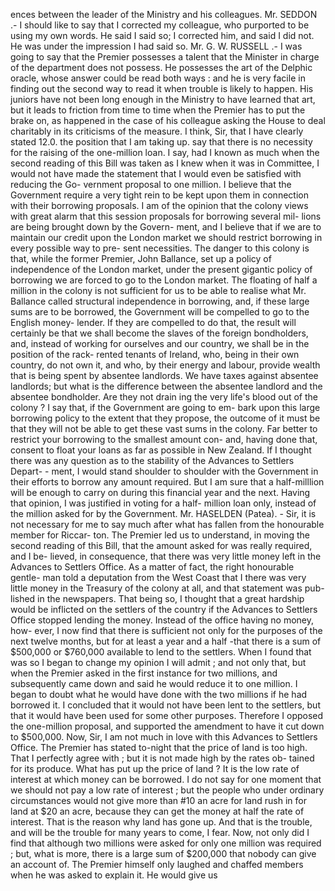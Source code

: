 ences between the leader of the Ministry and his colleagues. Mr. SEDDON .- I should like to say that I corrected my colleague, who purported to be using my own words. He said I said so; I corrected him, and said I did not. He was under the impression I had said so. Mr. G. W. RUSSELL .- I was going to say that the Premier possesses a talent that the Minister in charge of the department does not possess. He possesses the art of the Delphic oracle, whose answer could be read both ways : and he is very facile in finding out the second way to read it when trouble is likely to happen. His juniors have not been long enough in the Ministry to have learned that art, but it leads to friction from time to time when the Premier has to put the brake on, as happened in the case of his colleague asking the House to deal charitably in its criticisms of the measure. I think, Sir, that I have clearly stated 12.0. the position that I am taking up. say that there is no necessity for the raising of the one-million loan. I say, had I known as much when the second reading of this Bill was taken as I knew when it was in Committee, I would not have made the statement that I would even be satisfied with reducing the Go- vernment proposal to one million. I believe that the Government require a very tight rein to be kept upon them in connection with their borrowing proposals. I am of the opinion that the colony views with great alarm that this session proposals for borrowing several mil- lions are being brought down by the Govern- ment, and I believe that if we are to maintain our credit upon the London market we should restrict borrowing in every possible way to pre- sent necessities. The danger to this colony is that, while the former Premier, John Ballance, set up a policy of independence of the London market, under the present gigantic policy of borrowing we are forced to go to the London market. The floating of half a million in the colony is not sufficient for us to be able to realise what Mr. Ballance called structural independence in borrowing, and, if these large sums are to be borrowed, the Government will be compelled to go to the English money- lender. If they are compelled to do that, the result will certainly be that we shall become the slaves of the foreign bondholders, and, instead of working for ourselves and our country, we shall be in the position of the rack- rented tenants of Ireland, who, being in their own country, do not own it, and who, by their energy and labour, provide wealth that is being spent by absentee landlords. We have taxes against absentee landlords; but what is the difference between the absentee landlord and the absentee bondholder. Are they not drain ing the very life's blood out of the colony ? I say that, if the Government are going to em- bark upon this large borrowing policy to the extent that they propose, the outcome of it must be that they will not be able to get these vast sums in the colony. Far better to restrict your borrowing to the smallest amount con- and, having done that, consent to float your loans as far as possible in New Zealand. If I thought there was any question as to the stability of the Advances to Settlers Depart- \- ment, I would stand shoulder to shoulder with the Government in their efforts to borrow any amount required. But I am sure that a half-milllion will be enough to carry on during this financial year and the next. Having that opinion, I was justified in voting for a half- million loan only, instead of the million asked for by the Government. Mr. HASELDEN (Patea). - Sir, it is not necessary for me to say much after what has fallen from the honourable member for Riccar- ton. The Premier led us to understand, in moving the second reading of this Bill, that the amount asked for was really required, and I be- lieved, in consequence, that there was very little money left in the Advances to Settlers Office. As a matter of fact, the right honourable gentle- man told a deputation from the West Coast that I there was very little money in the Treasury of the colony at all, and that statement was pub- lished in the newspapers. That being so, I thought that a great hardship would be inflicted on the settlers of the country if the Advances to Settlers Office stopped lending the money. Instead of the office having no money, how- ever, I now find that there is sufficient not only for the purposes of the next twelve months, but for at least a year and a half -that there is a sum of $500,000 or $760,000 available to lend to the settlers. When I found that was so I began to change my opinion I will admit ; and not only that, but when the Premier asked in the first instance for two millions, and subsequently came down and said he would reduce it to one million. I began to doubt what he would have done with the two millions if he had borrowed it. I concluded that it would not have been lent to the settlers, but that it would have been used for some other purposes. Therefore I opposed the one-million proposal, and supported the amendment to have it cut down to $500,000. Now, Sir, I am not much in love with this Advances to Settlers Office. The Premier has stated to-night that the price of land is too high. That I perfectly agree with ; but it is not made high by the rates ob- tained for its produce. What has put up the price of land ? It is the low rate of interest at which money can be borrowed. I do not say for one moment that we should not pay a low rate of interest ; but the people who under ordinary circumstances would not give more than #10 an acre for land rush in for land at $20 an acre, because they can get the money at half the rate of interest. That is the reason why land has gone up. And that is the trouble, and will be the trouble for many years to come, I fear. Now, not only did I find that although two millions were asked for only one million was required ; but, what is more, there is a large sum of $200,000 that nobody can give an account of. The Premier himself only laughed and chaffed members when he was asked to explain it. He would give us 